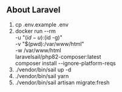 ## About Laravel

1. cp .env.example .env
2. docker run --rm \
    -u "$(id -u):$(id -g)" \
    -v "$(pwd):/var/www/html" \
    -w /var/www/html \
    laravelsail/php82-composer:latest \
    composer install --ignore-platform-reqs
3. ./vendor/bin/sail up -d
4. ./vendor/bin/sail yarn
5. ./vendor/bin/sail artisan migrate:fresh 